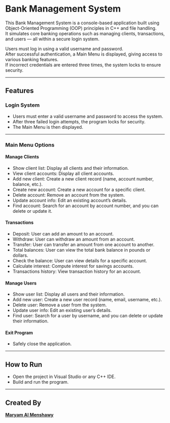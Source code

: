 # Bank Management System  

This Bank Management System is a console-based application built using Object-Oriented Programming (OOP) principles in C++ and file handling.  
It simulates core banking operations such as managing clients, transactions, and users — all within a secure login system.

Users must log in using a valid username and password.  
After successful authentication, a Main Menu is displayed, giving access to various banking features.  
If incorrect credentials are entered three times, the system locks to ensure security.

---

## Features

### Login System
- Users must enter a valid username and password to access the system.  
- After three failed login attempts, the program locks for security.  
- The Main Menu is then displayed.

---

### Main Menu Options

#### Manage Clients
- Show client list: Display all clients and their information.  
- View client accounts: Display all client accounts.  
- Add new client: Create a new client record (name, account number, balance, etc.).  
- Create new account: Create a new account for a specific client.  
- Delete account: Remove an account from the system.  
- Update account info: Edit an existing account’s details.  
- Find account: Search for an account by account number, and you can delete or update it.

#### Transactions
- Deposit: User can add an amount to an account.  
- Withdraw: User can withdraw an amount from an account.  
- Transfer: User can transfer an amount from one account to another.  
- Total balances: User can view the total bank balance in pounds or dollars.  
- Check the balance: User can view details for a specific account.  
- Calculate interest: Compute interest for savings accounts.  
- Transactions history: View transaction history for an account.

#### Manage Users
- Show user list: Display all users and their information.  
- Add new user: Create a new user record (name, email, username, etc.).  
- Delete user: Remove a user from the system.  
- Update user info: Edit an existing user’s details.  
- Find user: Search for a user by username, and you can delete or update their information.

#### Exit Program
- Safely close the application.

---

## How to Run
- Open the project in Visual Studio or any C++ IDE.  
- Build and run the program.

---

## Created By
[**Maryam Al Menshawy**](https://github.com/MariamAlMenshawy)
